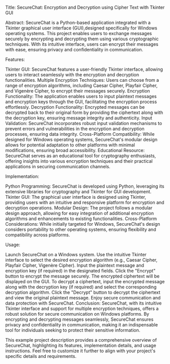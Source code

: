 Title: SecureChat: Encryption and Decryption using Cipher Text with Tkinter GUI

Abstract:
SecureChat is a Python-based application integrated with a Tkinter graphical user interface (GUI),designed specifically for Windows operating systems.
This project enables users to exchange messages securely by encrypting and decrypting them using various cryptographic techniques.
With its intuitive interface, users can encrypt their messages with ease, ensuring privacy and confidentiality in communication.

Features:

Tkinter GUI: SecureChat features a user-friendly Tkinter interface, allowing users to interact seamlessly with the encryption and decryption functionalities.
Multiple Encryption Techniques: Users can choose from a range of encryption algorithms, including Caesar Cipher, Playfair Cipher, and Vigenère Cipher, to encrypt their messages securely.
Encryption Functionality: The application enables users to input plaintext messages and encryption keys through the GUI, facilitating the encryption process effortlessly.
Decryption Functionality: Encrypted messages can be decrypted back to their original form by providing the ciphertext along with the decryption key, ensuring message integrity and authenticity.
Input Validation: SecureChat incorporates robust input validation mechanisms to prevent errors and vulnerabilities in the encryption and decryption processes, ensuring data integrity.
Cross-Platform Compatibility: While designed for Windows operating systems, SecureChat's modular design allows for potential adaptation to other platforms with minimal modifications, ensuring broad accessibility.
Educational Resource: SecureChat serves as an educational tool for cryptography enthusiasts, offering insights into various encryption techniques and their practical applications in securing communication channels.

Implementation:

Python Programming: SecureChat is developed using Python, leveraging its extensive libraries for cryptography and Tkinter for GUI development.
Tkinter GUI: The graphical user interface is designed using Tkinter, providing users with an intuitive and responsive platform for encryption and decryption operations.
Modular Design: The project follows a modular design approach, allowing for easy integration of additional encryption algorithms and enhancements to existing functionalities.
Cross-Platform Considerations: While initially targeted for Windows, SecureChat's design considers portability to other operating systems, ensuring flexibility and compatibility across platforms.


Usage:

Launch SecureChat on a Windows system.
Use the intuitive Tkinter interface to select the desired encryption algorithm (e.g., Caesar Cipher, Playfair Cipher, Vigenère Cipher).
Input the plaintext message and encryption key (if required) in the designated fields.
Click the "Encrypt" button to encrypt the message securely.
The encrypted ciphertext will be displayed on the GUI.
To decrypt a ciphertext, input the encrypted message along with the decryption key (if required) and select the corresponding decryption algorithm.
Click the "Decrypt" button to decrypt the ciphertext and view the original plaintext message.
Enjoy secure communication and data protection with SecureChat.
Conclusion:
SecureChat, with its intuitive Tkinter interface and support for multiple encryption techniques, offers a robust solution for secure communication on Windows platforms. By encrypting and decrypting messages seamlessly, SecureChat ensures privacy and confidentiality in communication, making it an indispensable tool for individuals seeking to protect their sensitive information.

This example project description provides a comprehensive overview of SecureChat, highlighting its features, implementation details, and usage instructions. Feel free to customize it further to align with your project's specific details and requirements.
